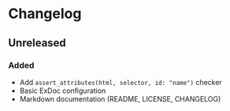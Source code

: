 # Changelog

## Unreleased

### Added
- Add `assert_attributes(html, selector, id: "name")` checker
- Basic ExDoc configuration
- Markdown documentation (README, LICENSE, CHANGELOG)